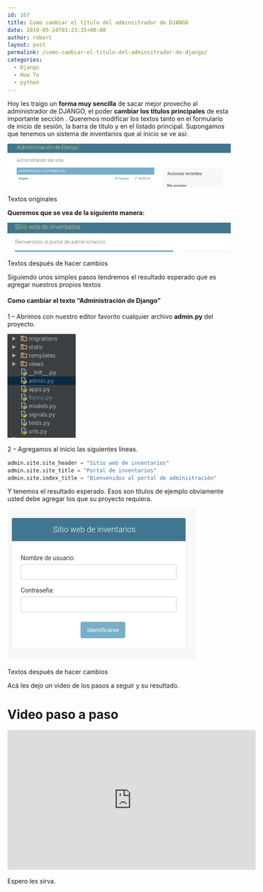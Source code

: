```yaml
---
id: 167
title: Como cambiar el título del adminsitrador de DJANGO
date: 2019-05-24T03:23:35+00:00
author: robert
layout: post
permalink: /como-cambiar-el-titulo-del-adminsitrador-de-django/
categories:
  - Django
  - How To
  - python
---
```

Hoy les traigo un **forma muy sencilla** de sacar mejor provecho al administrador de DJANGO, el poder **cambiar los títulos principales** de esta importante sección .
Queremos modificar los textos tanto en el formulario de inicio de sesión, la barra de título y en el listado principal. Supongamos que tenemos un sistema de inventarios que al inicio se ve así:
 <!--more-->

![TITULO](/assets/img/posts/cambiar-titulo/TituloOriginal.png)
<p class="text-center fs12">Textos originales</p>

**Queremos que se vea de la siguiente manera:**

![TITULO](/assets/img/posts/cambiar-titulo/NuevoTitulo.png)
<p class="text-center fs12">Textos después de hacer cambios</p>

Siguiendo unos simples pasos tendremos el resultado esperado que es agregar nuestros propios textos

#### Como cambiar el texto &#8220;Administración de Django&#8221;
1 &#8211; Abrimos con nuestro editor favorito cualquier archivo **admin.py** del proyecto.

![CODIGO](/assets/img/posts/cambiar-titulo/Estructura.png)

2 &#8211; Agregamos al inicio las siguientes líneas.

```python
admin.site.site_header = "Sitio web de inventarios"
admin.site.site_title = "Portal de inventarios"
admin.site.index_title = "Bienvenidos al portal de administración"
```
Y tenemos el resultado esperado. Esos son títulos de ejemplo obviamente usted debe agregar los que su proyecto requiera.

![INICIO_SESION](/assets/img/posts/cambiar-titulo/login.png)
<p class="text-center fs12">Textos después de hacer cambios</p>

Acá les dejo un video de los pasos a seguir y su resultado.

# Video paso a paso
<iframe width="560" height="315" src="https://www.youtube.com/embed/d9F8RYpAXFU" frameborder="0" allow="accelerometer; autoplay; clipboard-write; encrypted-media; gyroscope; picture-in-picture" allowfullscreen></iframe>

Espero les sirva.